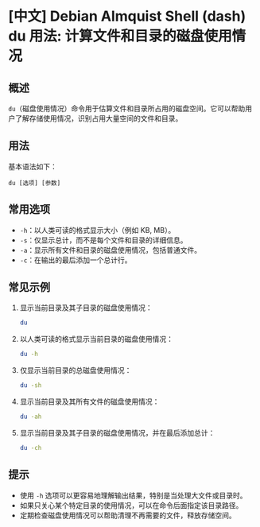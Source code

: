 # [中文] Debian Almquist Shell (dash) du 用法: 计算文件和目录的磁盘使用情况

## 概述
`du`（磁盘使用情况）命令用于估算文件和目录所占用的磁盘空间。它可以帮助用户了解存储使用情况，识别占用大量空间的文件和目录。

## 用法
基本语法如下：
```
du [选项] [参数]
```

## 常用选项
- `-h`：以人类可读的格式显示大小（例如 KB, MB）。
- `-s`：仅显示总计，而不是每个文件和目录的详细信息。
- `-a`：显示所有文件和目录的磁盘使用情况，包括普通文件。
- `-c`：在输出的最后添加一个总计行。

## 常见示例
1. 显示当前目录及其子目录的磁盘使用情况：
   ```bash
   du
   ```

2. 以人类可读的格式显示当前目录的磁盘使用情况：
   ```bash
   du -h
   ```

3. 仅显示当前目录的总磁盘使用情况：
   ```bash
   du -sh
   ```

4. 显示当前目录及其所有文件的磁盘使用情况：
   ```bash
   du -ah
   ```

5. 显示当前目录及其子目录的磁盘使用情况，并在最后添加总计：
   ```bash
   du -ch
   ```

## 提示
- 使用 `-h` 选项可以更容易地理解输出结果，特别是当处理大文件或目录时。
- 如果只关心某个特定目录的使用情况，可以在命令后面指定该目录路径。
- 定期检查磁盘使用情况可以帮助清理不再需要的文件，释放存储空间。